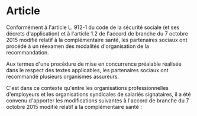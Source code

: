 # Article

Conformément à l'article L. 912-1 du code de la sécurité sociale (et ses décrets d'application) et à l'article 1.2 de l'accord de branche du 7 octobre 2015 modifié relatif à la complémentaire santé, les partenaires sociaux ont procédé à un réexamen des modalités d'organisation de la recommandation.

Aux termes d'une procédure de mise en concurrence préalable réalisée dans le respect des textes applicables, les partenaires sociaux ont recommandé plusieurs organismes assureurs.

C'est dans ce contexte qu'entre les organisations professionnelles d'employeurs et les organisations syndicales de salariés signataires, il a été convenu d'apporter les modifications suivantes à l'accord de branche du 7 octobre 2015 modifié relatif à la complémentaire santé :

